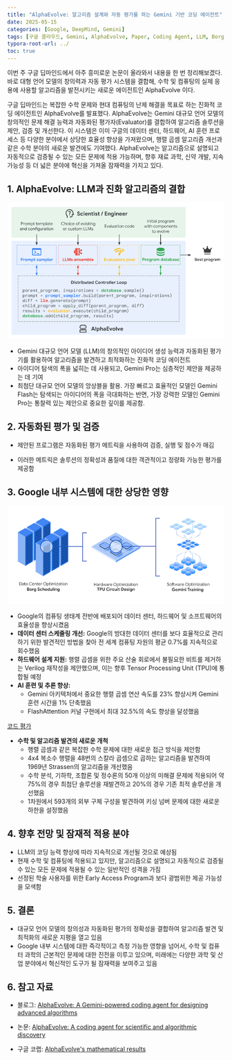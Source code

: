 ```yaml
---
title: "AlphaEvolve: 알고리즘 설계와 자동 평가를 하는 Gemini 기반 코딩 에이전트"
date: 2025-05-15
categories: [Google, DeepMind, Gemini]
tags: [구글 클라우드, Gemini, AlphaEvolve, Paper, Coding Agent, LLM, Borg, TPU]
typora-root-url: ../
toc: true
---
```


이번 주 구글 딥마인드에서 아주 흥미로운 논문이 올라와서 내용을 한 번 정리해보겠다. 바로 대형 언어 모델의 창의력과 자동 평가 시스템을 결합해, 수학 및 컴퓨팅의 실제 응용에 사용할 알고리즘을 발전시키는 새로운 에이전트인 AlphaEvolve 이다. 

구글 딥마인드는 복잡한 수학 문제와 현대 컴퓨팅의 난제 해결을 목표로 하는 진화적 코딩 에이전트인 AlphaEvolve를 발표했다. AlphaEvolve는 Gemini 대규모 언어 모델의 창의적인 문제 해결 능력과 자동화된 평가자(Evaluator)를 결합하여 알고리즘 솔루션을 제안, 검증 및 개선한다. 이 시스템은 이미 구글의 데이터 센터, 하드웨어, AI 훈련 프로세스 등 다양한 분야에서 상당한 효율성 향상을 가져왔으며, 행렬 곱셈 알고리즘 개선과 같은 수학 분야의 새로운 발견에도 기여했다. AlphaEvolve는 알고리즘으로 설명되고 자동적으로 검증될 수 있는 모든 문제에 적용 가능하며, 향후 재료 과학, 신약 개발, 지속 가능성 등 더 넓은 분야에 혁신을 가져올 잠재력을 가지고 있다. 



## 1. **AlphaEvolve: LLM과 진화 알고리즘의 결합**

![그림1 - AlphaEvolve 전체 구성도](/../images/2025-05/AlphaEvolve01.webp)

* Gemini 대규모 언어 모델 (LLM)의 창의적인 아이디어 생성 능력과 자동화된 평가기를 활용하여 알고리즘을 발견하고 최적화하는 진화적 코딩 에이전트
* 아이디어 탐색의 폭을 넓히는 데 사용되고, Gemini Pro는 심층적인 제안을 제공하는 데 기여
* 최첨단 대규모 언어 모델의 앙상블을 활용. 가장 빠르고 효율적인 모델인 Gemini Flash는 탐색되는 아이디어의 폭을 극대화하는 반면, 가장 강력한 모델인 Gemini Pro는 통찰력 있는 제안으로 중요한 깊이를 제공함.



## 2. **자동화된 평가 및 검증**



* 제안된 프로그램은 자동화된 평가 메트릭을 사용하여 검증, 실행 및 점수가 매김

* 이러한 메트릭은 솔루션의 정확성과 품질에 대한 객관적이고 정량화 가능한 평가를 제공함

  

## 3. **Google 내부 시스템에 대한 상당한 영향**

![그림 2 - 구글 내부 디지털 생태계 시스템](/../images/2025-05/AlphaEvolve02.webp)

* Google의 컴퓨팅 생태계 전반에 배포되어 데이터 센터, 하드웨어 및 소프트웨어의 효율성을 향상시켰음
* **데이터 센터 스케줄링 개선:** Google의 방대한 데이터 센터를 보다 효율적으로 관리하기 위한 발견적인 방법을 찾아 전 세계 컴퓨팅 자원의 평균 0.7%를 지속적으로 회수했음
* **하드웨어 설계 지원:** 행렬 곱셈을 위한 주요 산술 회로에서 불필요한 비트를 제거하는 Verilog 재작성을 제안했으며, 이는 향후 Tensor Processing Unit (TPU)에 통합될 예정
* **AI 훈련 및 추론 향상:** 
  * Gemini 아키텍처에서 중요한 행렬 곱셈 연산 속도를 23% 향상시켜 Gemini 훈련 시간을 1% 단축했음
  * FlashAttention 커널 구현에서 최대 32.5%의 속도 향상을 달성했음

[코드 평가](https://deepmind.google/api/blob/website/media/Code-Evolution-Illustration_compressed.mp4)

* **수학 및 알고리즘 발견의 새로운 개척**
  * 행렬 곱셈과 같은 복잡한 수학 문제에 대한 새로운 접근 방식을 제안함
  * 4x4 복소수 행렬을 48번의 스칼라 곱셈으로 곱하는 알고리즘을 발견하여 1969년 Strassen의 알고리즘을 개선했음
  * 수학 분석, 기하학, 조합론 및 정수론의 50개 이상의 미해결 문제에 적용되어 약 75%의 경우 최첨단 솔루션을 재발견하고 20%의 경우 기존 최적 솔루션을 개선했음
  * 1차원에서 593개의 외부 구체 구성을 발견하여 키싱 넘버 문제에 대한 새로운 하한을 설정했음



## 4. **향후 전망 및 잠재적 적용 분야**

*  LLM의 코딩 능력 향상에 따라 지속적으로 개선될 것으로 예상됨
* 현재 수학 및 컴퓨팅에 적용되고 있지만, 알고리즘으로 설명되고 자동적으로 검증될 수 있는 모든 문제에 적용될 수 있는 일반적인 성격을 가짐
* 선정된 학술 사용자를 위한 Early Access Program과 보다 광범위한 제공 가능성을 모색함



## 5. **결론**

* 대규모 언어 모델의 창의성과 자동화된 평가의 정확성을 결합하여 알고리즘 발견 및 최적화의 새로운 지평을 열고 있음
* Google 내부 시스템에 대한 즉각적이고 측정 가능한 영향을 넘어서, 수학 및 컴퓨터 과학의 근본적인 문제에 대한 진전을 이루고 있으며, 미래에는 다양한 과학 및 산업 분야에서 혁신적인 도구가 될 잠재력을 보여주고 있음



## 6. **참고 자료**

* 블로그: [AlphaEvolve: A Gemini-powered coding agent for designing advanced algorithms](https://deepmind.google/discover/blog/alphaevolve-a-gemini-powered-coding-agent-for-designing-advanced-algorithms/)

* 논문: [AlphaEvolve: A coding agent for scientific and algorithmic discovery](https://storage.googleapis.com/deepmind-media/DeepMind.com/Blog/alphaevolve-a-gemini-powered-coding-agent-for-designing-advanced-algorithms/AlphaEvolve.pdf)
* 구글 코랩: [AlphaEvolve's mathematical results](https://colab.research.google.com/github/google-deepmind/alphaevolve_results/blob/master/mathematical_results.ipynb)





